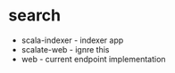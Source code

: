 search
======
 * scala-indexer - indexer app
 * scalate-web - ignre this
 * web - current endpoint implementation
